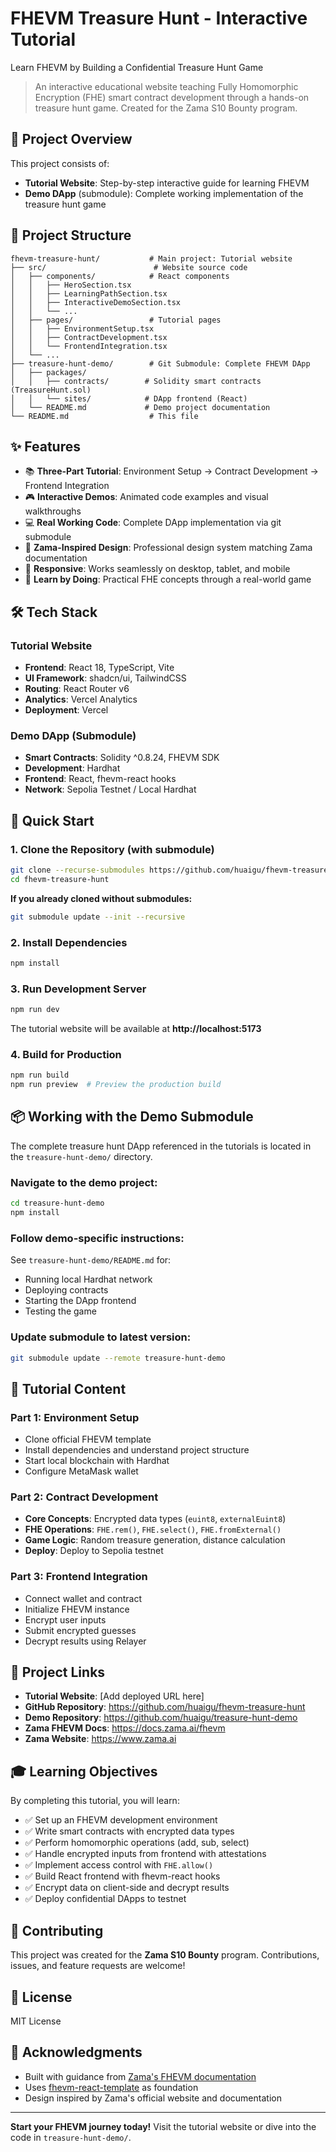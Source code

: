 # FHEVM Treasure Hunt - Interactive Tutorial

Learn FHEVM by Building a Confidential Treasure Hunt Game

> An interactive educational website teaching Fully Homomorphic Encryption (FHE) smart contract development through a hands-on treasure hunt game. Created for the Zama S10 Bounty program.

## 🎯 Project Overview

This project consists of:
- **Tutorial Website**: Step-by-step interactive guide for learning FHEVM
- **Demo DApp** (submodule): Complete working implementation of the treasure hunt game

## 📁 Project Structure

```
fhevm-treasure-hunt/           # Main project: Tutorial website
├── src/                        # Website source code
│   ├── components/            # React components
│   │   ├── HeroSection.tsx
│   │   ├── LearningPathSection.tsx
│   │   ├── InteractiveDemoSection.tsx
│   │   └── ...
│   ├── pages/                 # Tutorial pages
│   │   ├── EnvironmentSetup.tsx
│   │   ├── ContractDevelopment.tsx
│   │   └── FrontendIntegration.tsx
│   └── ...
├── treasure-hunt-demo/        # Git Submodule: Complete FHEVM DApp
│   ├── packages/
│   │   ├── contracts/        # Solidity smart contracts (TreasureHunt.sol)
│   │   └── sites/            # DApp frontend (React)
│   └── README.md             # Demo project documentation
└── README.md                  # This file
```

## ✨ Features

- 📚 **Three-Part Tutorial**: Environment Setup → Contract Development → Frontend Integration
- 🎮 **Interactive Demos**: Animated code examples and visual walkthroughs
- 💻 **Real Working Code**: Complete DApp implementation via git submodule
- 🎨 **Zama-Inspired Design**: Professional design system matching Zama documentation
- 📱 **Responsive**: Works seamlessly on desktop, tablet, and mobile
- 🔐 **Learn by Doing**: Practical FHE concepts through a real-world game

## 🛠 Tech Stack

### Tutorial Website
- **Frontend**: React 18, TypeScript, Vite
- **UI Framework**: shadcn/ui, TailwindCSS
- **Routing**: React Router v6
- **Analytics**: Vercel Analytics
- **Deployment**: Vercel

### Demo DApp (Submodule)
- **Smart Contracts**: Solidity ^0.8.24, FHEVM SDK
- **Development**: Hardhat
- **Frontend**: React, fhevm-react hooks
- **Network**: Sepolia Testnet / Local Hardhat

## 🚀 Quick Start

### 1. Clone the Repository (with submodule)

```bash
git clone --recurse-submodules https://github.com/huaigu/fhevm-treasure-hunt
cd fhevm-treasure-hunt
```

**If you already cloned without submodules:**
```bash
git submodule update --init --recursive
```

### 2. Install Dependencies

```bash
npm install
```

### 3. Run Development Server

```bash
npm run dev
```

The tutorial website will be available at **http://localhost:5173**

### 4. Build for Production

```bash
npm run build
npm run preview  # Preview the production build
```

## 📦 Working with the Demo Submodule

The complete treasure hunt DApp referenced in the tutorials is located in the `treasure-hunt-demo/` directory.

### Navigate to the demo project:
```bash
cd treasure-hunt-demo
npm install
```

### Follow demo-specific instructions:
See `treasure-hunt-demo/README.md` for:
- Running local Hardhat network
- Deploying contracts
- Starting the DApp frontend
- Testing the game

### Update submodule to latest version:
```bash
git submodule update --remote treasure-hunt-demo
```

## 📖 Tutorial Content

### Part 1: Environment Setup
- Clone official FHEVM template
- Install dependencies and understand project structure
- Start local blockchain with Hardhat
- Configure MetaMask wallet

### Part 2: Contract Development
- **Core Concepts**: Encrypted data types (`euint8`, `externalEuint8`)
- **FHE Operations**: `FHE.rem()`, `FHE.select()`, `FHE.fromExternal()`
- **Game Logic**: Random treasure generation, distance calculation
- **Deploy**: Deploy to Sepolia testnet

### Part 3: Frontend Integration
- Connect wallet and contract
- Initialize FHEVM instance
- Encrypt user inputs
- Submit encrypted guesses
- Decrypt results using Relayer

## 🔗 Project Links

- **Tutorial Website**: [Add deployed URL here]
- **GitHub Repository**: https://github.com/huaigu/fhevm-treasure-hunt
- **Demo Repository**: https://github.com/huaigu/treasure-hunt-demo
- **Zama FHEVM Docs**: https://docs.zama.ai/fhevm
- **Zama Website**: https://www.zama.ai

## 🎓 Learning Objectives

By completing this tutorial, you will learn:
- ✅ Set up an FHEVM development environment
- ✅ Write smart contracts with encrypted data types
- ✅ Perform homomorphic operations (add, sub, select)
- ✅ Handle encrypted inputs from frontend with attestations
- ✅ Implement access control with `FHE.allow()`
- ✅ Build React frontend with fhevm-react hooks
- ✅ Encrypt data on client-side and decrypt results
- ✅ Deploy confidential DApps to testnet

## 🤝 Contributing

This project was created for the **Zama S10 Bounty** program. Contributions, issues, and feature requests are welcome!

## 📄 License

MIT License

## 🙏 Acknowledgments

- Built with guidance from [Zama's FHEVM documentation](https://docs.zama.ai/fhevm)
- Uses [fhevm-react-template](https://github.com/zama-ai/fhevm-react-template) as foundation
- Design inspired by Zama's official website and documentation

---

**Start your FHEVM journey today!** Visit the tutorial website or dive into the code in `treasure-hunt-demo/`.